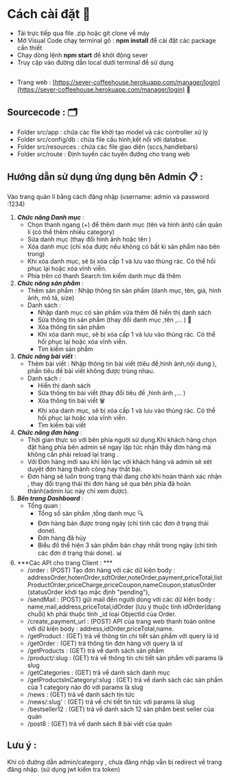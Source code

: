 # Cách cài đặt   :wrench:
 - Tải trực tiếp qua file .zip hoặc git clone về máy
 - Mở Visual Code chạy terminal gõ : **npm install** để cài đặt các package cần thiết
 - Chạy dòng lệnh **npm start** để khởi động sever
 - Truy cập vào đường dẫn local dưới terminal để sử dụng
##
- Trang web : [https://sever-coffeehouse.herokuapp.com/manager/login](https://sever-coffeehouse.herokuapp.com/manager/login) :pushpin:
## Sourcecode : :card_index_dividers:
- Folder src/app : chứa các file khởi tạo model và các controller xử lý
- Folder src/config/db : chứa file cấu hình,kết nối với databse.
- Folder src/resources : chứa các file giao diện (sccs,handlebars)
- Folder src/route : Định tuyến các tuyến đường cho trang web
## Hướng dẫn sử dụng ứng dụng bên Admin :clipboard: :
Vào trang quản lí  bằng cách đăng nhập (username: admin và password :1234)

1. ***Chức năng Danh mục*** :
    - Chọn thanh ngang (+) để thêm danh mục (tên và hình ảnh) cần quản lí (có thể thêm nhiều category)
    - Sửa danh mục (thay đổi hình ảnh hoặc tên )
    - Xóa danh mục (chỉ xóa được nếu không có bất kì sản phẩm nào bên trong)
    - Khi xóa danh mục, sẽ bị xóa cấp 1 và lưu vào thùng rác. Có thể hồi phục lại hoặc xóa vĩnh viễn.
    - Phía trên có thanh Search tìm kiếm danh mục đã thêm
2. ***Chức năng sản phẩm*** :
    - Thêm sản phẩm : Nhập thông tin sản phẩm (danh mục, tên, giá, hình ảnh, mô tả, size)
    - Danh sách :
      - Nhập danh mục có sản phẩm vừa thêm để hiển thị danh sách
      - Sửa thông tin sản phẩm (thay đổi danh mục ,tên ,... ) :memo:
      - Xóa thông tin sản phẩm
      - Khi xóa danh mục, sẽ bị xóa cấp 1 và lưu vào thùng rác. Có thể hồi phục lại hoặc xóa vĩnh viễn. 
      - Tìm kiếm sản phẩm 
3. ***Chức năng bài viết*** :
    - Thêm bài viết : Nhập thông tin bài viết (tiêu đề,hình ảnh,nội dung ), phần tiêu đề 
      bài viết không được trùng nhau.
    - Danh sách :
      - Hiển thị danh sách 
      - Sửa thông tin bài viết (thay đổi tiêu đề ,hình ảnh ,... )
      - Xóa thông tin bài viết :wastebasket:
      - Khi xóa danh mục, sẽ bị xóa cấp 1 và lưu vào thùng rác. Có thể hồi phục lại hoặc xóa vĩnh viễn.
      - Tìm kiếm bài viết 
4. ***Chức năng đơn hàng*** :
    - Thời gian thực so với bên phía người sử dụng.Khi khách hàng chọn đặt hàng phía bên  admin sẽ ngay lập tức nhận thấy đơn hàng mà không cần phải reload lại trang .
    -  Với Đơn hàng mới sau khi liên lạc với khách hàng và admin sẽ xét duyệt đơn hàng thành công hay thất bại.
    - Đơn hàng sẽ luôn trong trạng thái đang chờ khi hoàn thành xác nhận , thay đổi trạng thái thì đơn hàng sẽ qua bên phía đã hoàn thành(admin lúc này chỉ xem được).
5. ***Bên trang Dashboard*** :
    - Tổng quan :
        - Tổng số sản phẩm ,tổng danh mục :mag:
        - Đơn hàng bán được trong ngày (chỉ tính các đơn ở trạng thái done).
        - Đơn hàng đã hủy  
        - Biểu đồ thể hiện 3 sản phẩm bán chạy nhất trong ngày (chỉ tính các đơn ở trạng thái done). :bar_chart:
6. ***Các API cho trang Client : ***
    - /order : (POST) Tạo đơn hàng với các dữ kiện body  : addressOrder,hotenOrder,sdtOrder,noteOrder,payment,priceTotal,listProductOrder,priceCharge,priceCoupon,nameCoupon,statusOrder (statusOrder khởi tạo mặc định "pending"),
    - /sendMail : (POST) gửi mail đến người dùng với các dữ kiện body  : name,mail,address,priceTotal,idOrder (lưu ý thuộc tính idOrder(dạng chuỗi) kh phải thuộc tính _id loại ObjectId của Order.                                                      
    - /create_payment_url : (POST) API của trang web thanh toán online với dữ kiện body : address,idOrder,priceTotal,name.
    - /getProduct : (GET) trả về thông tin chi tiết sản phẩm với query là id
    - /getOrder : (GET) trả thông tin đơn hàng với query là id 
    - /getProducts : (GET) trả về danh sách sản phẩm
    - /product/:slug : (GET) trả về thông tin chi tiết sản phẩm với params là slug
    - /getCategories : (GET) trả về danh sách danh mục
    - /getProductsInCategory/:slug : (GET) trả về danh sách các sản phẩm của 1 category nào đó với params là slug
    - /news : (GET) trả về danh sách tin tức
    - /news/:slug' : (GET) trả về chi tiết tin tức với params là slug
    - /bestseller12 : (GET) trả về danh sách 12 sản phẩm best seller của quán
    - /post8 : (GET) trả về danh sách 8 bài viết của quán
## Lưu ý :
 Khi có đường dẫn admin/category , chưa đăng nhập vẫn bị redirect về trang đăng nhập. (sử dụng jwt kiểm tra token)
